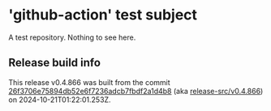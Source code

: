 # 'github-action' test subject

A test repository. Nothing to see here.


## Release build info

This release v0.4.866 was built from the commit [26f3706e75894db52e6f7236adcb7fbdf2a1d4b8](https://github.com/kattecon/gh-release-test-ga/tree/26f3706e75894db52e6f7236adcb7fbdf2a1d4b8) (aka [release-src/v0.4.866](https://github.com/kattecon/gh-release-test-ga/tree/release-src/v0.4.866)) on 2024-10-21T01:22:01.253Z.
        